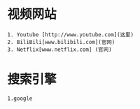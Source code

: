 # 视频网站
```
1. Youtube [http://www.youtube.com](这里)
2. BiliBili[www.bilibili.com](官网)
3. Netflix[www.netflix.com] (官网)
```
# 搜索引擎
```
1.google
```
